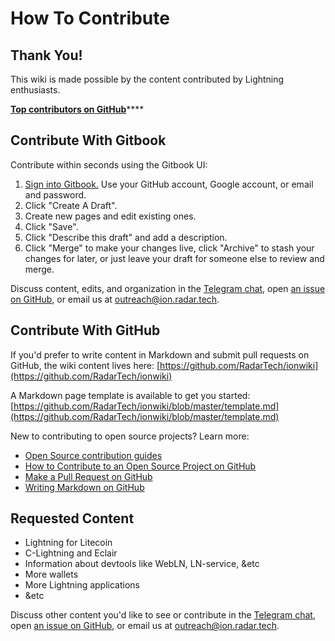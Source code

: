 # How To Contribute

## Thank You!

This wiki is made possible by the content contributed by Lightning enthusiasts.

[**Top contributors on GitHub**](https://github.com/RadarTech/ionwiki/graphs/contributors)\*\*\*\*

## Contribute With Gitbook

Contribute within seconds using the Gitbook UI:

1. [Sign into Gitbook.](https://www.gitbook.com/login/radarrelay/wiki?no_sso=guest) Use your GitHub account, Google account, or email and password.
2. Click "Create A Draft".
3. Create new pages and edit existing ones.
4. Click "Save".
5. Click "Describe this draft" and add a description.
6. Click "Merge" to make your changes live, click "Archive" to stash your changes for later, or just leave your draft for someone else to review and merge.

Discuss content, edits, and organization in the [Telegram chat](https://t.me/radarion), open [an issue on GitHub](https://github.com/RadarTech/ionwiki/issues), or email us at outreach@ion.radar.tech.

## Contribute With GitHub

If you'd prefer to write content in Markdown and submit pull requests on GitHub, the wiki content lives here: [https://github.com/RadarTech/ionwiki](https://github.com/RadarTech/ionwiki)

A Markdown page template is available to get you started: [https://github.com/RadarTech/ionwiki/blob/master/template.md](https://github.com/RadarTech/ionwiki/blob/master/template.md)

New to contributing to open source projects?  Learn more:

* [Open Source contribution guides](https://opensource.guide/)
* [How to Contribute to an Open Source Project on GitHub](https://egghead.io/courses/how-to-contribute-to-an-open-source-project-on-github)
* [Make a Pull Request on GitHub](http://makeapullrequest.com/)
* [Writing Markdown on GitHub](https://help.github.com/categories/writing-on-github/)

## Requested Content

* Lightning for Litecoin
* C-Lightning and Eclair
* Information about devtools like WebLN, LN-service, &etc
* More wallets
* More Lightning applications
* &etc

Discuss other content you'd like to see or contribute in the [Telegram chat](https://t.me/radarion), open [an issue on GitHub](https://github.com/RadarTech/ionwiki/issues), or email us at outreach@ion.radar.tech.

